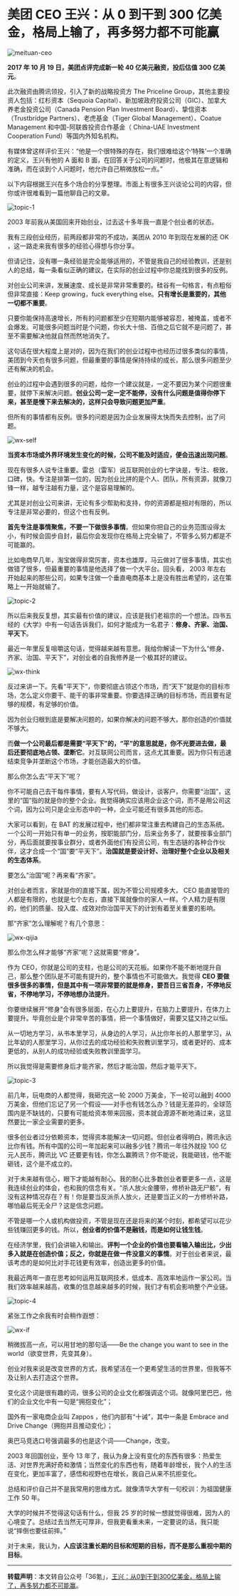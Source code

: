 # 美团 CEO 王兴：从 0 到干到 300 亿美金，格局上输了，再多努力都不可能赢

![meituan-ceo](https://github.com/guobinhit/cg-blog/blob/master/images/anecdotes/wangxing/meituan-ceo.png)

**2017 年 10 月 19 日，美团点评完成新一轮 40 亿美元融资，投后估值 300 亿美元**。

此次融资由腾讯领投，引入了新的战略投资方 The Priceline Group，其他主要投资人包括：红杉资本（Sequoia Capital）、新加坡政府投资公司（GIC）、加拿大养老金投资公司（Canada Pension Plan Investment Board）、挚信资本（Trustbridge Partners）、老虎基金（Tiger Global Management）、Coatue Management 和中国-阿联酋投资合作基金（ China-UAE Investment Cooperation Fund）等国内外知名机构。

有媒体曾这样评价王兴：“他是一个很特殊的存在，我们很难给这个‘特殊’一个准确的定义，王兴有他的 A 面和 B 面，在回答关于公司的问题时，他极其在意逻辑和准确，而在谈到个人问题时，他允许自己稍微放松一点。”

以下内容根据王兴在多个场合的分享整理。市面上有很多王兴谈论公司的内容，但你或许很难看到一篇他聊自己的文章。

![topic-1](https://github.com/guobinhit/cg-blog/blob/master/images/anecdotes/wangxing/topic-1.png)

2003 年前我从美国回来开始创业，过去这十多年我一直是个创业者的状态。

我有三段创业经历，前两段都非常的不成功，美团从 2010 年到现在发展的还 OK ，这一路走来我有很多的经验心得想与你分享。

但请记住，没有哪一条经验是完全能够适用的，不管是我自己的经验教训，还是别人的总结，每一条看似正确的建议，在实际的创业过程中你总能找到很多的反例。

对创业公司来讲，发展速度、成长是非常非常重要的。硅谷有一句格言，有点粗俗但非常直接：Keep growing，fuck everything else。**只有增长是重要的，其他一切都不重要**。

只要你能保持高速增长，所有的问题都至少在短期内能够被容忍，被掩盖，或者不会爆发。可能很多问题当时是个问题，你长大十倍、百倍之后它就不是问题了，甚至不需要解决他就自然而然地消失了。

这句话在很大程度上是对的，因为在我们的创业过程中也经历过很多类似的事情，美团到今天也有很多问题，但最重要的事情是保持持续的成长，那么很多问题至少还有解决的机会。

创业的过程中会遇到很多的问题，给你一个建议就是，一定不要因为某个问题很重要，就停下来解决问题。**创业公司一定一定不能停，没有什么问题是值得你停下来，甚至是慢下来去解决的，这样只会导致问题更加严重**。

但所有的事情都有反例。很多的问题是因为企业发展得太快而失去控制，出了问题。

![wx-self](https://github.com/guobinhit/cg-blog/blob/master/images/anecdotes/wangxing/wx-self.png)

**当资本市场或外界环境发生变化的时候，公司不能及时适应，便会迅速出现问题**。

现在有很多人说专注重要。雷总（雷军）说互联网创业的七字诀是，专注、极致，口碑，快。专注是排第一位的，因为创业比拼的是个人、团队，所有资源，就像刀锋一样，越专注越有力量，这个是容易理解的。

尤其是对创业公司来讲，无论有多少帮助和支持，你的资源都是相对有限的，所以专注是非常必要的，但这个也有反例。

**首先专注是事情聚焦，不要一下做很多事情**。但如果你把自己的业务范围设得太小，有时候会固步自封，最后你会发现你在格局上完全输了，不管多么努力都是不可能赢的。

比如电商早几年，淘宝做得非常厉害，资本也雄厚，马云做对了很多事情，其实也做错了很多，但最重要的事情是他选择了做一个大平台。回头看， 2003 年左右开始起来的那些公司，如果专注做一个垂直电商基本上是没有胜出希望的，这在策略上一开始就输了。

![topic-2](https://github.com/guobinhit/cg-blog/blob/master/images/anecdotes/wangxing/topic-2.png)

所以后来我反复想，其实最有价值的建议，应该是我们老祖宗的一个想法。四书五经的《大学》中有一句话告诉我们，如何才能成为一名君子：**修身、齐家、治国、平天下**。

最近一年里反复咀嚼这句话，觉得越来越有意思。我给你解读一下为什么“修身、齐家、治国、平天下”，对创业者的自我修养是一个极其好的建议。

![wx-think](https://github.com/guobinhit/cg-blog/blob/master/images/anecdotes/wangxing/wx-think.png)

反过来讲一下。先看“平天下”，你要彻底占领这个市场，而“天下”就是你的目标市场，怎么定义你要干、能干的事非常重要。你要选择正确的目标市场，而且要有足够的规模，有足够的价值。

因为创业归根到底是要解决问题的，如果你解决的问题不够大，那你创造的价值就不够大。

而**做一个公司最后都是需要“平天下”的，“平”的意思就是，你不光要进去做，最后还要彻底地占领、垄断它**。对互联网公司而言，这点尤其重要。因为你只有迅速结束竞争并垄断这个市场，才能创造最大的价值。

那么你怎么去“平天下”呢？

你不可能自己去干每件事情，要有人写代码，做设计，谈客户，你需要“治国”，这里的“国”指的就是你的整个企业。我觉得确实应该用企业这个词，而不是用公司这个词，因为公司只是企业形态中的一种，企业可能还有很多其他的形态。

大家可以看到，在 BAT 的发展过程中，他们都非常注重去构建自己的生态系统。一个公司一开始只有单一的业务，按职能部门分，后来业务多了，就要按事业部门分，再后面就要按事业群分，或者外面他们有投资公司，有生态链的各种合作伙伴，这才合成一个“国”要“平天下”。**治国就是要设计好、治理好整个企业以及相关的生态体系**。

要怎么“治国”呢？再来看“齐家”。

对创业者而言，家就是你的直接下属，因为不管公司规模多大， CEO 能直接管的人都是有限的，也就是七个左右，直接下属就像你的家人一样。个人精力是有限的，他们的质量、投入度、成效对你治国平天下的计划有着至关重要的影响。

那“齐家”怎么理解呢？有几个意思：

![wx-qijia](https://github.com/guobinhit/cg-blog/blob/master/images/anecdotes/wangxing/wx-qijia.png)

那么你怎么样才能够“齐家”呢？这就需要“修身”。

作为 CEO，你就是公司的支柱，也是公司的天花板。如果你不能不断地提升自己，那么整个团队是不可能有提升的，整个事情也不可能做大。我觉得 **CEO 要做很多很多的事情，但是其中有一项非常要的就是修身，要吾日三省吾身，不停地反省，不停地学习，不停地想办法提升**。

你要继续展开“修身”会有很多层面，在心力上要提升，在脑力上要提升，在体力上要提升。毕竟创业是个非常辛苦的事情，把一个事情做好，需要又猛又持之以恒。

从一切地方学习，从书本里学习，从身边的人学习，从比你年长的人那里学习，从比年幼的人那里学习，从你过去的成功经验和失败教训里学习，或者更好的、成本更低的，从别人的成功经验或失败教训里面学习。

所以我觉得是需要修身后才能齐家，然后才能治国，然后才能平天下。

![topic-3](https://github.com/guobinhit/cg-blog/blob/master/images/anecdotes/wangxing/topic-3.png)

前几年，玩电商的人都觉得，我砸完这一轮 2000 万美金，下一轮可以融到 4000 万美金，但他们忘记了另一个假设——对手也有钱怎么办？钱是无差异的，全球范围内是不缺钱的，只要有可能给资本带来回报，资本就会源源不断地涌过来，这显然要比一家企业需要的更多。

很多创业者过分依赖资本，觉得资本能解决一切问题。但创业者得明白，腾讯永远比你有钱。所有中国的公司一年加起来可以融多少钱？腾讯一年往外就投 100 亿元人民币，腾讯比 VC 还要更有钱，你怎么赢腾讯？你不能说，我能砸钱，他不能砸钱，这个是不成立的。

对于未来越有信心，眼下才能越有耐心。我的耐心比多数创业者要更多一点，这是我连续创业的体会，也和我的信念有关。“杀人放火金腰带，修桥补路无尸骸”，有没有这种情况存在？有！你是要当反派杀人放火，还是要当正义的一方修桥补路，哪怕最后死无全尸？这是信念问题。

不管是哪一个人或机构做投资，不管是现在还是将来的某个时刻，都希望可以花少些钱赚回更多的钱。所以，**创业者的价值不是融钱，而是如何让钱生钱**。

在经济学里，我们会讲输入和输出。**评判一个企业的价值也要看输入输出比，少出多入就是在创造价值；反之，你就是在做一件没意义的事情**。对于创业者来说，最该考虑的是如何比对手花钱更有效率，创造出更多的价值。

我最近两年一直在思考如何运用互联网技术，低成本、高效率地运作一家公司。当我们效率越来越高，收集的信息越来越多的时候，我们才有机会影响整个产业链。

![topic-4](https://github.com/guobinhit/cg-blog/blob/master/images/anecdotes/wangxing/topic-4.png)

紧张工作之余我有时会稍作遐想：

![wx-if](https://github.com/guobinhit/cg-blog/blob/master/images/anecdotes/wangxing/wx-if.png)

稍微拔高一点，可以用甘地的那句话——Be the change you want to see in the world（欲变世界，先变其身）。

创业对我来说是改变世界的方式，我希望活在一个更希望生活的世界里，但我等不及让别人去打造这个世界。

变化这个词是很有趣的词，很多公司的企业文化都强调这个词。就像阿里巴巴，他们的企业文化中有一句是“拥抱变化”；

国外有一家电商企业叫 Zappos ，他们内部有“十诫”，其中一条是 Embrace and Drive Change（拥抱并且推动变化）；

奥巴马竞选口号强调最多的也是这个词——Change，改变。

2003 年回国创业，至今 13 年了，我认为身上没有变化的东西有很多：热爱生活、对世界充满好奇和激情；当然变化的东西也有，随着年龄增长，我个人的生活在变化，更加丰富了，感悟和视野也在增长，我自己从来不抗拒变化。

总结和评价自己并不是我常用的思维方式。就像清华大学有一句校训：为祖国健康工作 50 年。

大学的时候并不觉得这句话有什么，但我 25 岁的时候一想就觉得很难，因为人的心境变了。总结过去当然无可厚非，但我更看重未来，一定要说的话，我只能说“摔倒也要往前摔。”

对于未来，我认为，**人应该注重长期的目标和短期的目标，而不是那么重视中期的目标**。

--------------

**转载声明**：本文转自公众号「36氪」，[王兴：从0到干到300亿美金，格局上输了，再多努力都不可能赢](https://mp.weixin.qq.com/s?__biz=MzA4MjAxODMzMA==&mid=2653194758&idx=4&sn=0a41ab8d252dae1a204fcd45f6d2db0e&chksm=845c0373b32b8a655ecbc188a1f6dfc061fa2cee75e8c1dd1867223b9b6b63a1934cc8ce390d&mpshare=1&scene=23&srcid=1211YHhj8i0hLt61LGo1z4VL#rd)。

